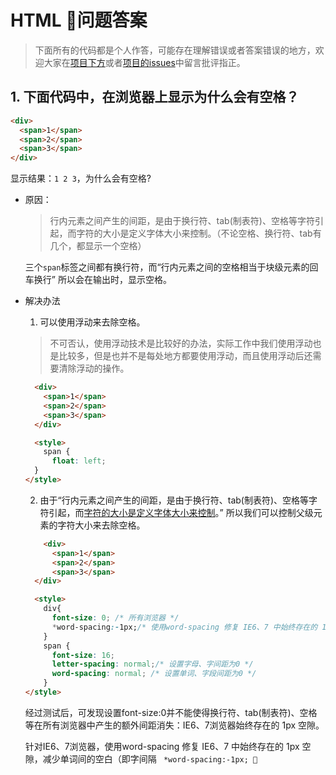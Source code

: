 # HTML 问题答案

> 下面所有的代码都是个人作答，可能存在理解错误或者答案错误的地方，欢迎大家在[项目下方](https://github.com/springHyc/InterviewLibrary)或者[项目的issues](https://github.com/springHyc/InterviewLibrary/issues)中留言批评指正。

## 1. 下面代码中，在浏览器上显示为什么会有空格？

```html
<div>
  <span>1</span>
  <span>2</span>
  <span>3</span>
</div>
```

显示结果：`1 2 3`，为什么会有空格?

* 原因：

    > 行内元素之间产生的间距，是由于换行符、tab(制表符)、空格等字符引起，而字符的大小是定义字体大小来控制。（不论空格、换行符、tab有几个，都显示一个空格）

    三个`span`标签之间都有换行符，而“行内元素之间的空格相当于块级元素的回车换行” 所以会在输出时，显示空格。

* 解决办法

  1. 可以使用浮动来去除空格。

    > 不可否认，使用浮动技术是比较好的办法，实际工作中我们使用浮动也是比较多，但是也并不是每处地方都要使用浮动，而且使用浮动后还需要清除浮动的操作。

    ```html
      <div>
        <span>1</span>
        <span>2</span>
        <span>3</span>
      </div>

      <style>
        span {
          float: left;
      }
    </style>
    ```

  2. 由于“行内元素之间产生的间距，是由于换行符、tab(制表符)、空格等字符引起，而<u>字符的大小是定义字体大小来控制</u>。” 所以我们可以控制父级元素的字符大小来去除空格。

    ```html
        <div>
          <span>1</span>
          <span>2</span>
          <span>3</span>
      </div>

      <style>
        div{
          font-size: 0; /* 所有浏览器 */
          *word-spacing:-1px;/* 使用word-spacing 修复 IE6、7 中始终存在的 1px 空隙，减少单词间的空白（即字间隔） */
        }
        span {
          font-size: 16;
          letter-spacing: normal;/* 设置字母、字间距为0 */
          word-spacing: normal; /* 设置单词、字段间距为0 */
        }
    </style>
    ```

    经过测试后，可发现设置font-size:0并不能使得换行符、tab(制表符)、空格等在所有浏览器中产生的额外间距消失：IE6、7浏览器始终存在的 1px 空隙。

    针对IE6、7浏览器，使用word-spacing 修复 IE6、7 中始终存在的 1px 空隙，减少单词间的空白（即字间隔 ` *word-spacing:-1px; `